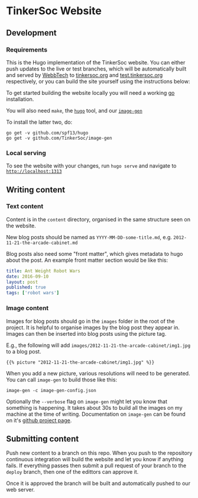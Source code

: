 # TinkerSoc Website

## Development

### Requirements
This is the Hugo implementation of the TinkerSoc website. You can either push updates to the live or test branches, which will be automatically built and served by [WebbTech](https://webbtech.uk) to [tinkersoc.org](https://tinkersoc.org) and [test.tinkersoc.org](https://test.tinkersoc.org) respectively, or you can build the site yourself using the instructions below:

To get started
building the website locally you will need a working [go](https://golang.org/)
installation.

You will also need `make`, the [`hugo`](https://github.com/spf13/hugo) tool, and
our [`image-gen`](https://github.com/TinkerSoc/image-gen)

To install the latter two, do:

```
go get -v github.com/spf13/hugo
go get -v github.com/TinkerSoc/image-gen
```

### Local serving

To see the website with your changes, run `hugo serve` and navigate to
[`http://localhost:1313`](http://localhost:1313)


## Writing content

### Text content
Content is in the `content` directory, organised in the same structure seen on
the website.

New blog posts should be named as `YYYY-MM-DD-some-title.md`, e.g.
`2012-11-21-the-arcade-cabinet.md`

Blog posts also need some "front matter", which gives metadata to hugo about the
post. An example front matter section would be like this:

```yaml
title: Ant Weight Robot Wars
date: 2016-09-10
layout: post
published: true
tags: ['robot wars']
```

### Image content

Images for blog posts should go in the `images` folder in the root of the
project. It is helpful to organise images by the blog post they appear in.
Images can then be inserted into blog posts using the picture tag.

E.g., the following will add `images/2012-11-21-the-arcade-cabinet/img1.jpg` to
a blog post.

```hugo
{{% picture "2012-11-21-the-arcade-cabinet/img1.jpg" %}}
```

When you add a new picture, various resolutions will need to be generated. You
can call `image-gen` to build those like this:

```
image-gen -c image-gen-config.json
```

Optionally the `--verbose` flag on `image-gen` might let you know that something
is happening. It takes about 30s to build all the images on my machine at the
time of writing. Documentation on `image-gen` can be found on it's [github
project page](https://github.com/TinkerSoc/image-gen).


## Submitting content

Push new content to a branch on this repo. When you push to the repository
continuous integration will build the website and let you know if anything
fails. If everything passes then submit a pull request of your branch to the
`deploy` branch, then one of the edittors can approve it.

Once it is approved the branch will be built and automatically pushed to our web
server.
